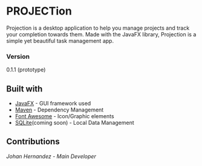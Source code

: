 # PROJECTion
Projection is a desktop application to help you manage projects and track your completion
towards them. Made with the JavaFX library, Projection is a simple yet beautiful task management
app.

### Version
0.1.1 (prototype)

## Built with
* [JavaFX](https://openjfx.io/) - GUI framework used
* [Maven](https://maven.apache.org/) - Dependency Management
* [Font Awesome](https://fontawesome.com/) - Icon/Graphic elements
* [SQLite](https://www.sqlite.org/index.html)(coming soon) - Local Data Management

## Contributions
_Johan Hernandez - Main Developer_
